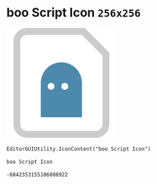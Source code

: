 # boo Script Icon `256x256`
<img src="/img/boo%20Script%20Icon.png" width=256 height=256>

``` CSharp
EditorGUIUtility.IconContent("boo Script Icon")
```
```
boo Script Icon
```
```
-6842353155106088922
```
